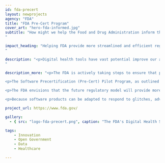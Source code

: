 ```yaml
---
id: fda-precert
layout: newprojects
agency: "FDA"
title: "FDA Pre-Cert Program"
cover_art: "hero-fda-informed.jpg"
subtitle: "How might we help the Food and Drug Administration inform the development of a regulatory model to assess the safety and effectiveness of software technologies without inhibiting patient access to these technologies?  
"

impact_heading: "Helping FDA provide more streamlined and efficient regulatory oversight of software-based medical devices
"

description: "<p>Digital health tools have vast potential improve our ability to accurately diagnose and treat disease. And to enhance the delivery of health care for the individual, making medical care truly patient centric -- empowering the individual.</p>
"

description_more: "<p>The FDA is actively taking steps to ensure that public reaps the benefits from this change. The FDA is expanding its novel model for the pre-market review of digital health tools as medical devices, through our new software manufacture Precertification (Pre-Cert) program, which implements a new approach to the review of software-as-a medical device (e.g., SaMDs including artificial intelligence and machine learning algorithms).</p>

<p>The Software Precertification (Pre-Cert) Pilot Program, as outlined in the <a href=\"https://www.fda.gov/downloads/MedicalDevices/DigitalHealth/UCM568735.pdf\" target=\"_blank\">FDA's Digital Health Innovation Action Plan [PDF]</a>, will help inform the development of a regulatory model to assess the safety and effectiveness of software technologies without inhibiting patient access to these technologies.</p>

<p>The FDA envisions that the future regulatory model will provide more streamlined and efficient regulatory oversight of software-based medical devices developed by manufacturers who have demonstrated a robust culture of quality and organizational excellence, and who are committed to monitoring real-world performance of their products once they reach the U.S. market. This proposed approach aims to look first at the software developer and/or digital health technology developer, rather than primarily at the product, which is what we currently do for traditional medical devices.</p>

<p>Because software products can be adapted to respond to glitches, adverse events, and other safety concerns quickly, the FDA is working to establish a regulatory framework that is equally responsive when issues arise to help ensure consumers continue to have access to safe and effective products. In the Pre-Cert program, the FDA is proposing that software products from pre-certified companies would continue to meet the same safety and effectiveness standard that the agency expects for products that have followed the traditional path to market.</p>"

project_url: https://www.fda.gov/

gallery:
  - { src: "logo-fda-precert.png", caption: "The FDA's Digital Health Software Precertification (Pre-Cert) Program will enable the FDA to develop a tailored approach toward regulating digital health and software technologies.", alt: "FDA Logo" }

tags:
    - Innovation
    - Open Government
    - Data
    - Healthcare

---
```


<!--



impact_metrics:
  - { metric: "[Insert quote]", desc: "[Quote subtitle]" }

articles:
  - { outlet: "[Media Outlet]", logo_src: "logo.jpg", title: "Article Title", quote: "Quote", url: "article URL" }

	-->
